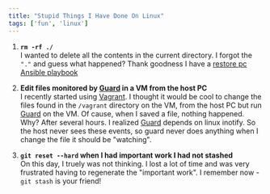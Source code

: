 ```yaml
---
title: "Stupid Things I Have Done On Linux"
tags: ['fun', 'linux']
---
```


1. **`rm -rf ./`**  
I wanted to delete all the contents in the current directory. I forgot the `"."`
and guess what happened?  Thank goodness I have a [restore pc Ansible
playbook](https://github.com/skamithi/restore_pc/)

2. **Edit files monitored by [Guard](http://guardgem.org/) in a VM from the host
PC**  
I recently started using [Vagrant](http://). I thought it would be cool to
change the files found in the `/vagrant` directory on the VM, from the host PC
but run [Guard](http://guardgem.org/) on the VM. Of cause, when I saved a file,
nothing happened. Why? After several hours. I realized
[Guard](http://guardgem.org/) depends on linux inotify. So the host never sees
these events, so guard never does anything when I change the file it should be
"watching".
3. **`git reset --hard` when I had important work I had not stashed**  
On this day, I truely was not thinking. I lost a lot of time and was very
frustrated having to regenerate the "important work".  I remember now - `git
stash` is your friend!
